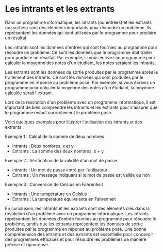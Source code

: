 # Les intrants et les extrants

Dans un programme informatique, les intrants (ou entrées) et les extrants (ou sorties) sont des éléments importants pour résoudre un problème. Ils représentent les données qui sont utilisées par le programme pour produire un résultat.

Les intrants sont les données d'entrée qui sont fournies au programme pour résoudre un problème. Ce sont les données que le programme doit traiter pour produire un résultat. Par exemple, si vous écrivez un programme pour calculer la moyenne des notes d'un étudiant, les notes seraient les intrants.

Les extrants sont les données de sortie produites par le programme après le traitement des intrants. Ce sont les données qui sont produites par le programme en réponse au problème posé. Par exemple, si vous écrivez un programme pour calculer la moyenne des notes d'un étudiant, la moyenne calculée serait l'extrant.

Lors de la résolution d'un problème avec un programme informatique, il est important de bien comprendre les intrants et les extrants pour s'assurer que le programme résout correctement le problème posé.

Voici quelques exemples pour illustrer l'utilisation des intrants et des extrants :

Exemple 1 : Calcul de la somme de deux nombres

- Intrants : Deux nombres, x et y
- Extrants : La somme des deux nombres, x + y

Exemple 2 : Vérification de la validité d'un mot de passe

- Intrants : Un mot de passe entré par l'utilisateur
- Extrants : Un message indiquant si le mot de passe est valide ou non

Exemple 3 : Conversion de Celsius en Fahrenheit

- Intrants : Une température en Celsius
- Extrants : La température équivalente en Fahrenheit

En conclusion, les intrants et les extrants sont des éléments clés dans la résolution d'un problème avec un programme informatique. Les intrants représentent les données d'entrée fournies au programme pour résoudre le problème, tandis que les extrants représentent les données de sortie produites par le programme en réponse au problème posé. Une bonne compréhension des intrants et des extrants est essentielle pour concevoir des programmes efficaces et pour résoudre les problèmes de manière précise et rigoureuse.